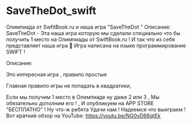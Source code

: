 # SaveTheDot_swift
Олимпиада от SwfitBook.ru и наша игра "SaveTheDot "
Описание:
SaveTheDot - Эта наша игра которую мы сделали специально что бы получить 1 место на Олимпиады от SwiftBook.ru ! И так что из себя представляет наша игра 🥇 Игра написана на языке программирование SWIFT !

Описание:

Это интересная игра , правило простые

Главная правило игры не попадать в квадратики,

Если мы получим 1 место в Олимпиаде ну даже 2 или 3 , Мы обязательно дополним его ! , И опубликуем на APP STORE "БЕСПЛАТНО" ! Ну что-ж ребята Удачи нам ! Надеемся что выиграем ! Вот краткий обзор на YouTube: https://youtu.be/NG0vD66qtEk
